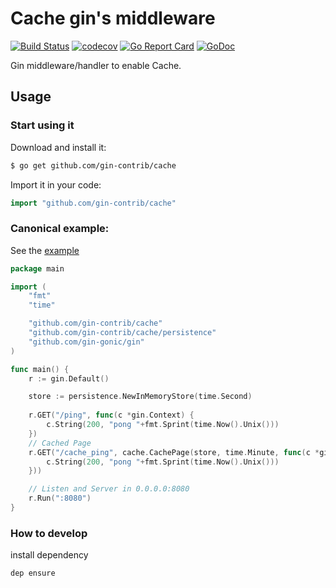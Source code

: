 # Cache gin's middleware

[![Build Status](https://travis-ci.org/gin-contrib/cache.svg)](https://travis-ci.org/gin-contrib/cache)
[![codecov](https://codecov.io/gh/gin-contrib/cache/branch/master/graph/badge.svg)](https://codecov.io/gh/gin-contrib/cache)
[![Go Report Card](https://goreportcard.com/badge/github.com/gin-contrib/cache)](https://goreportcard.com/report/github.com/gin-contrib/cache)
[![GoDoc](https://godoc.org/github.com/gin-contrib/cache?status.svg)](https://godoc.org/github.com/gin-contrib/cache)

Gin middleware/handler to enable Cache.

## Usage

### Start using it

Download and install it:

```sh
$ go get github.com/gin-contrib/cache
```

Import it in your code:

```go
import "github.com/gin-contrib/cache"
```

### Canonical example:

See the [example](example/example.go)

```go
package main

import (
	"fmt"
	"time"

	"github.com/gin-contrib/cache"
	"github.com/gin-contrib/cache/persistence"
	"github.com/gin-gonic/gin"
)

func main() {
	r := gin.Default()

	store := persistence.NewInMemoryStore(time.Second)
	
	r.GET("/ping", func(c *gin.Context) {
		c.String(200, "pong "+fmt.Sprint(time.Now().Unix()))
	})
	// Cached Page
	r.GET("/cache_ping", cache.CachePage(store, time.Minute, func(c *gin.Context) {
		c.String(200, "pong "+fmt.Sprint(time.Now().Unix()))
	}))

	// Listen and Server in 0.0.0.0:8080
	r.Run(":8080")
}
```


### How to develop

install dependency
```bash
dep ensure
```
